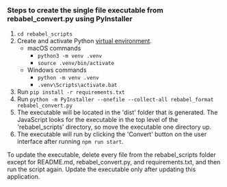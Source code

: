 ### Steps to create the single file executable from rebabel_convert.py using PyInstaller
1. `cd rebabel_scripts` 
2. Create and activate Python [virtual environment](https://docs.python.org/3/library/venv.html). 
    - macOS commands
        - `python3 -m venv .venv`
        - `source .venv/bin/activate`
    - Windows commands 
        - `python -m venv .venv`
        - `.venv\Scripts\activate.bat`
3. Run `pip install -r requirements.txt`
4. Run `python -m PyInstaller --onefile --collect-all rebabel_format rebabel_convert.py`
5. The executable will be located in the 'dist' folder that is generated. The JavaScript looks for the executable in the top level of the 'rebabel_scripts' directory, so move the executable one directory up.
6. The executable will run by clicking the 'Convert' button on the user interface after running `npm run start`.

To update the executable, delete every file from the rebabel_scripts folder except for README.md, rebabel_convert.py, and requirements.txt, and then run the script again. Update the executable only after updating this application.